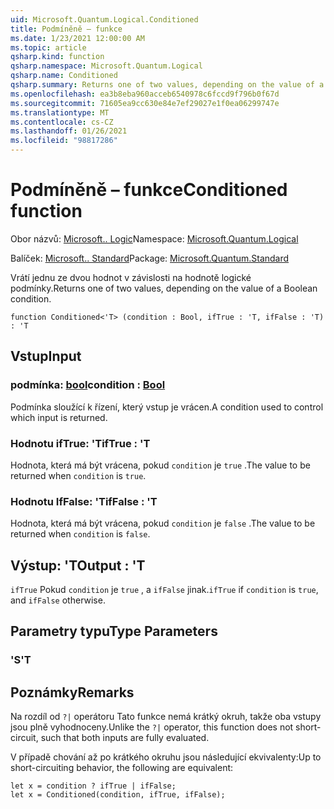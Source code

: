```yaml
---
uid: Microsoft.Quantum.Logical.Conditioned
title: Podmíněně – funkce
ms.date: 1/23/2021 12:00:00 AM
ms.topic: article
qsharp.kind: function
qsharp.namespace: Microsoft.Quantum.Logical
qsharp.name: Conditioned
qsharp.summary: Returns one of two values, depending on the value of a Boolean condition.
ms.openlocfilehash: ea3b8eba960acceb6540978c6fccd9f796b0f67d
ms.sourcegitcommit: 71605ea9cc630e84e7ef29027e1f0ea06299747e
ms.translationtype: MT
ms.contentlocale: cs-CZ
ms.lasthandoff: 01/26/2021
ms.locfileid: "98817286"
---
```

# <a name="conditioned-function"></a><span data-ttu-id="4f58e-102">Podmíněně – funkce</span><span class="sxs-lookup"><span data-stu-id="4f58e-102">Conditioned function</span></span>

<span data-ttu-id="4f58e-103">Obor názvů: [Microsoft.. Logic](xref:Microsoft.Quantum.Logical)</span><span class="sxs-lookup"><span data-stu-id="4f58e-103">Namespace: [Microsoft.Quantum.Logical](xref:Microsoft.Quantum.Logical)</span></span>

<span data-ttu-id="4f58e-104">Balíček: [Microsoft.. Standard](https://nuget.org/packages/Microsoft.Quantum.Standard)</span><span class="sxs-lookup"><span data-stu-id="4f58e-104">Package: [Microsoft.Quantum.Standard](https://nuget.org/packages/Microsoft.Quantum.Standard)</span></span>


<span data-ttu-id="4f58e-105">Vrátí jednu ze dvou hodnot v závislosti na hodnotě logické podmínky.</span><span class="sxs-lookup"><span data-stu-id="4f58e-105">Returns one of two values, depending on the value of a Boolean condition.</span></span>

```qsharp
function Conditioned<'T> (condition : Bool, ifTrue : 'T, ifFalse : 'T) : 'T
```


## <a name="input"></a><span data-ttu-id="4f58e-106">Vstup</span><span class="sxs-lookup"><span data-stu-id="4f58e-106">Input</span></span>

### <a name="condition--bool"></a><span data-ttu-id="4f58e-107">podmínka: [bool](xref:microsoft.quantum.lang-ref.bool)</span><span class="sxs-lookup"><span data-stu-id="4f58e-107">condition : [Bool](xref:microsoft.quantum.lang-ref.bool)</span></span>

<span data-ttu-id="4f58e-108">Podmínka sloužící k řízení, který vstup je vrácen.</span><span class="sxs-lookup"><span data-stu-id="4f58e-108">A condition used to control which input is returned.</span></span>


### <a name="iftrue--t"></a><span data-ttu-id="4f58e-109">Hodnotu ifTrue: 'T</span><span class="sxs-lookup"><span data-stu-id="4f58e-109">ifTrue : 'T</span></span>

<span data-ttu-id="4f58e-110">Hodnota, která má být vrácena, pokud `condition` je `true` .</span><span class="sxs-lookup"><span data-stu-id="4f58e-110">The value to be returned when `condition` is `true`.</span></span>


### <a name="iffalse--t"></a><span data-ttu-id="4f58e-111">Hodnotu IfFalse: 'T</span><span class="sxs-lookup"><span data-stu-id="4f58e-111">ifFalse : 'T</span></span>

<span data-ttu-id="4f58e-112">Hodnota, která má být vrácena, pokud `condition` je `false` .</span><span class="sxs-lookup"><span data-stu-id="4f58e-112">The value to be returned when `condition` is `false`.</span></span>



## <a name="output--t"></a><span data-ttu-id="4f58e-113">Výstup: 'T</span><span class="sxs-lookup"><span data-stu-id="4f58e-113">Output : 'T</span></span>

<span data-ttu-id="4f58e-114">`ifTrue` Pokud `condition` je `true` , a `ifFalse` jinak.</span><span class="sxs-lookup"><span data-stu-id="4f58e-114">`ifTrue` if `condition` is `true`, and `ifFalse` otherwise.</span></span>

## <a name="type-parameters"></a><span data-ttu-id="4f58e-115">Parametry typu</span><span class="sxs-lookup"><span data-stu-id="4f58e-115">Type Parameters</span></span>

### <a name="t"></a><span data-ttu-id="4f58e-116">'S</span><span class="sxs-lookup"><span data-stu-id="4f58e-116">'T</span></span>



## <a name="remarks"></a><span data-ttu-id="4f58e-117">Poznámky</span><span class="sxs-lookup"><span data-stu-id="4f58e-117">Remarks</span></span>

<span data-ttu-id="4f58e-118">Na rozdíl od `?|` operátoru Tato funkce nemá krátký okruh, takže oba vstupy jsou plně vyhodnoceny.</span><span class="sxs-lookup"><span data-stu-id="4f58e-118">Unlike the `?|` operator, this function does not short-circuit, such that both inputs are fully evaluated.</span></span>

<span data-ttu-id="4f58e-119">V případě chování až po krátkého okruhu jsou následující ekvivalenty:</span><span class="sxs-lookup"><span data-stu-id="4f58e-119">Up to short-circuiting behavior, the following are equivalent:</span></span>

```qsharp
let x = condition ? ifTrue | ifFalse;
let x = Conditioned(condition, ifTrue, ifFalse);
```